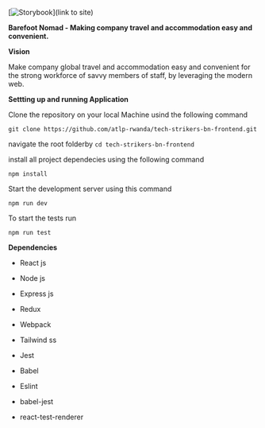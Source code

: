 [![Storybook](https://cdn.jsdelivr.net/gh/storybookjs/brand@master/badge/badge-storybook.svg)](link to site)

**Barefoot Nomad - Making company travel and accommodation easy and convenient.**

**Vision**

Make company global travel and accommodation easy and convenient for the strong workforce of savvy members of staff, by leveraging the modern web.


**Settting up and running Application**

Clone the repository on your local Machine usind the following command

`git clone https://github.com/atlp-rwanda/tech-strikers-bn-frontend.git`

navigate the root folderby `cd tech-strikers-bn-frontend`

install all project dependecies using the following command

`npm install`

Start the development server using this command

`npm run dev`

To start the tests run 

`npm run test`

**Dependencies**

- React js

- Node js

- Express js

- Redux

- Webpack

- Tailwind ss

- Jest

- Babel

- Eslint

- babel-jest

- react-test-renderer



